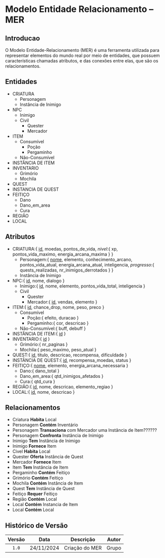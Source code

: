 # Modelo Entidade Relacionamento – MER 

## Introducao 

O Modelo Entidade-Relacionamento (MER) é uma ferramenta utilizada para representar elementos do mundo real por meio de entidades, que possuem características chamadas atributos, e das conexões entre elas, que são os relacionamentos. 

## Entidades 

- CRIATURA
    - Personagem
    - Instância de Inimigo
- NPC
    - Inimigo 
    - Civil
        - Quester 
        - Mercador 
- ITEM
    - Consumível
        - Poção
        - Pergaminho
    - Não-Consumível
- INSTÂNCIA DE ITEM
- INVENTARIO
    - Grimório
    - Mochila
- QUEST
- INSTANCIA DE QUEST
- FEITIÇO
    - Dano
    - Dano_em_area
    - Cura
- REGIÃO
- LOCAL

## Atributos

- CRIATURA:{ <u>id</u>, moedas, pontos_de_vida, *nivel*:{ xp, pontos_vida_maximo, energia_arcana_maxima } }
    - Personagem:{ <u>nome</u>, elemento, conhecimento_arcano, pontos_vida_atual, energia_arcana_atual, inteligencia, *progresso*:{ quests_realizadas, nr_inimigos_derrotados } }
    - Instância de Inimigo
- NPC:{ <u>id</u>, nome, dialogo }
    - Inimigo:{ <u>id</u>, nome, elemento, pontos_vida_total, inteligencia }
    - Civil
        - Quester 
        - Mercador:{ <u>id</u>, vendas, elemento }
- ITEM:{ <u>id</u>, chance_drop, nome, peso, preco }
    - Consumível
        - Poção:{ efeito, duracao }
        - Pergaminho:{ cor, descricao }
    - Não-Consumível:{ buff, debuff }
- INSTÂNCIA DE ITEM:{ <u>id</u> }
- INVENTARIO:{ <u>id</u> }
    - Grimório:{ nr_paginas }
    - Mochila:{ peso_maximo, peso_atual }
- QUEST:{ <u>id</u>, titulo, descricao, recompensa, dificuldade }
- INSTÂNCIA DE QUEST:{ <u>id</u>, recompensa_moedas, status }
- FEITIÇO:{ <u>nome</u>, elemento, energia_arcana_necessaria }
    - Dano:{ dano_total }
    - Dano_em_area:{ qtd_inimigos_afetados }
    - Cura:{ qtd_cura }
- REGIÃO:{ <u>id</u>, nome, descricao, elemento_regiao }
- LOCAL:{ <u>id</u>, nome, descricao }

## Relacionamentos
- Criatura **Habita** Local
- Personagem **Contém** Inventário
- Personagem **Transaciona** com Mercador uma Instância de Item??????
- Personagem **Confronta** Instância de Inimigo
- Inimigo **Tem** Instância de Inimigo
- Inimigo **Fornece** Item
- Civel **Habita** Local
- Quester **Oferta** Instância de Quest
- Mercador **Fornece** Item
- Item **Tem** Instância de Item
- Pergaminho **Contém** Feitiço
- Grimório **Contém** Feitiço
- Mochila **Contém** Instância de Item
- Quest **Tem** Instância de Quest
- Feitiço **Requer** Feitiço
- Região **Contém** Local
- Local **Contém** Instancia de Item
- Local **Contém** Local

## Histórico de Versão

| Versão |     Data   | Descrição | Autor |
| :----: | :--------: | :-------: | :---: |
| `1.0`  | 24/11/2024 | Criação do MER  | Grupo |
 